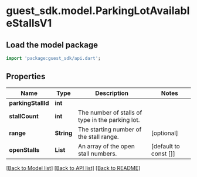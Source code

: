 # guest_sdk.model.ParkingLotAvailableStallsV1

## Load the model package
```dart
import 'package:guest_sdk/api.dart';
```

## Properties
Name | Type | Description | Notes
------------ | ------------- | ------------- | -------------
**parkingStallId** | **int** |  | 
**stallCount** | **int** | The number of stalls of type in the parking lot. | 
**range** | **String** | The starting number of the stall range. | [optional] 
**openStalls** | **List<int>** | An array of the open stall numbers. | [default to const []]

[[Back to Model list]](../README.md#documentation-for-models) [[Back to API list]](../README.md#documentation-for-api-endpoints) [[Back to README]](../README.md)


